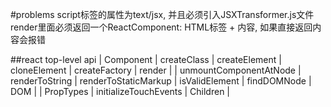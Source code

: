 #problems
script标签的属性为text/jsx, 并且必须引入JSXTransformer.js文件
render里面必须返回一个ReactComponent: HTML标签 + 内容, 如果直接返回内容会报错

##react top-level api
| Component | createClass | createElement | cloneElement | createFactory | render |
| unmountComponentAtNode | renderToString | renderToStaticMarkup | isValidElement | findDOMNode | DOM |
| PropTypes | initializeTouchEvents | Children | 